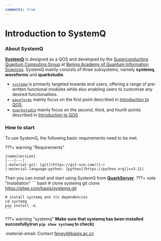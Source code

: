 ```yaml
---
comments: true
---
```


# **Introduction to SystemQ**


### **About SystemQ**
[**SystemQ**](https://gitee.com/baqis/systemq.git) is designed as a QOS and developed by the [Superconducting Quantum Computing Group](http://sqc.baqis.ac.cn/) at [Beijing Academy of Quantum Information Sciences](http://baqis.ac.cn/). SystemQ mainly consists of three subsystems, namely **systemq**, **waveforms** and **quarkstudio**.

- [`systemq`](https://gitee.com/baqis/systemq.git) is primarily targeted towards end users, offering a range of pre-written functional modules while also enabling users to customize any desired functionalities.
- [`waveforms`](https://quarkstudio.readthedocs.io/en/latest/usage/waveform/) mainly focus on the first point described in [Introduction to QOS](https://quarkstudio.readthedocs.io/en/latest/usage/#introduction-to-qos).
- [`quarkstudio`](https://quarkstudio.readthedocs.io/en/latest/usage/quark/) mainly focus on the second, third, and fourth points described in [Introduction to QOS](https://quarkstudio.readthedocs.io/en/latest/usage/#introduction-to-qos)


### **How to start**
<!-- For instructions on how to use SystemQ, please refer to [Usage](https://quarkstudio.readthedocs.io/en/latest/usage/) -->

To use SystemQ, the following basic requirements need to be met.
<div class="result" markdown>
???+ warning "Requirements"
    <!-- ![SystemQ](image/aniatom.gif){ align=right width="150"} -->

    |name|version|
    |---|---|
    |:material-git: [git](https://git-scm.com/)|~|
    |:material-language-python: [python](https://python.org)|>=3.11|
</div>

Then you can install and start using SystemQ from [**QuarkServer**](https://quarkstudio.readthedocs.io/en/latest/usage/quark/server/).
???+ note "Installation"
    ``` bash
    # clone systemq
    git clone https://gitee.com/baqis/systemq.git

    # install systemq and its dependencies
    cd systemq
    pip install -e.
    ```

???+ warning "systemq"
    **Make sure that systemq has been installed succesfully(run `pip show systemq` to check)**


:material-email: Contact [fengyl@baqis.ac.cn]()